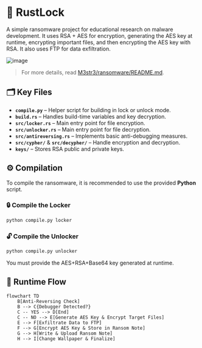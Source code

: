 # 🦀 RustLock
A simple ransomware project for educational research on malware development. It uses RSA + AES for encryption, generating the AES key at runtime, encrypting important files, and then encrypting the AES key with RSA. It also uses FTP for data exfiltration.

![image](https://github.com/user-attachments/assets/2b0ce9b9-93df-42a9-82f0-182951390b7f)

> For more details, read [M3str3/ransomware/README.md](https://github.com/M3str3/ransomware/README.md).

## 🗂️ Key Files
- **`compile.py`** – Helper script for building in lock or unlock mode.
- **`build.rs`** – Handles build-time variables and key decryption.
- **`src/locker.rs`** – Main entry point for file encryption.
- **`src/unlocker.rs`** – Main entry point for file decryption.
- **`src/antireversing.rs`** – Implements basic anti-debugging measures.
- **`src/cypher/`** & **`src/decypher/`** – Handle encryption and decryption.
- **`keys/`** – Stores RSA public and private keys.

## ⚙️ Compilation
To compile the ransomware, it is recommended to use the provided **Python** script.

### 🔒 Compile the Locker
```sh
python compile.py locker
```
### 🔓 Compile the Unlocker
```sh
python compile.py unlocker
```
You must provide the AES+RSA+Base64 key generated at runtime.

## 🔄 Runtime Flow
```mermaid
flowchart TD
    B[Anti-Reversing Check]
    B --> C{Debugger Detected?}
    C -- YES --> D[End]
    C -- NO --> E[Generate AES Key & Encrypt Target Files]
    E --> F[Exfiltrate Data to FTP]
    F --> G[Encrypt AES Key & Store in Ransom Note]
    G --> H[Write & Upload Ransom Note]
    H --> I[Change Wallpaper & Finalize]
```
